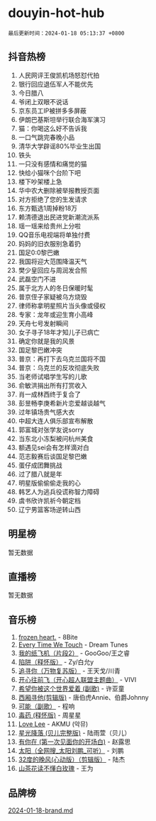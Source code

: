 # douyin-hot-hub

`最后更新时间：2024-01-18 05:13:37 +0800`

## 抖音热榜

1. 人民网评王俊凯机场怒怼代拍
1. 银行回应退伍军人不能优先
1. 今日腊八
1. 爷闭上双眼不说话
1. 京东员工IP被拼多多屏蔽
1. 伊朗巴基斯坦举行联合海军演习
1. 猫：你喝这么好不告诉我
1. 一口气跳完春晚小品
1. 清华大学辟谣80%毕业生出国
1. 铁头
1. 一只没有感情和痛觉的猫
1. 快给小猫咪个台阶下吧
1. 楼下吵架楼上急
1. 华中农大删除被举报教授页面
1. 对方拒绝了您的生发请求
1. 东方甄选1周掉粉18万
1. 赖清德退出民进党新潮流派系
1. 瑶一瑶来给贵州上分啦
1. QQ音乐电视端将单独付费
1. 妈妈的旧衣服别急着扔
1. 国足0:0黎巴嫩
1. 我国将迎大范围降温天气
1. 樊少皇回应与周润发合照
1. 武磊空门不进
1. 属于北方人的冬日保暖时髦
1. 普京侄子家疑被乌方烧毁
1. 律师称拿明星照片当头像或侵权
1. 专家：龙年或迎生育小高峰
1. 天舟七号发射瞬间
1. 女子寻子18年才知儿子已病亡
1. 确定你就是我的风景
1. 国足黎巴嫩冲突
1. 普京：再打下去乌克兰国将不国
1. 普京：乌克兰的反攻彻底失败
1. 当老师试唱学生写的儿歌
1. 俞敏洪捐出所有打赏收入
1. 肖一成林西终于复合了
1. 彭昱畅李庚希新片恋爱越谈越气
1. 过年镇场贵气感大衣
1. 中超大连人俱乐部宣布解散
1. 郭富城对张学友说sorry
1. 当东北小冻梨被问杭州美食
1. 额遇见sei会有怎样滴对白
1. 范志毅赛后谈国足黎巴嫩
1. 蛋仔成团舞挑战
1. 过了腊八就是年
1. 明星版偷偷偷走我的心
1. 韩艺人为逃兵役谎称智力障碍
1. 虞书欣许凯祈今朝定档
1. 辽宁男篮客场逆转山西

## 明星榜

暂无数据

## 直播榜

暂无数据

## 音乐榜

1. [frozen heart.](https://sf86-cdn-tos.douyinstatic.com/obj/tos-cn-ve-2774/oIIWJfyjIACZA9zQMtnJ6hQQhFC4vhCupoRBsO) - 8Bite
1. [Every Time We Touch](https://sf86-cdn-tos.douyinstatic.com/obj/tos-cn-ve-2774/ogN6lUKQeBBfEVhIOMikG1CcJjugxk1tztZyhP) - Dream Tunes
1. [我的纸飞机（片段2）](https://sf86-cdn-tos.douyinstatic.com/obj/tos-cn-ve-2774/oM2ZrKcg2CD5AeRB2gkeXOFB1IxAGJdZPazYHf) - GooGoo/王之睿
1. [陷阱（释怀版）](https://sf6-cdn-tos.douyinstatic.com/obj/tos-cn-ve-2774/oE8C21LeZrzKLDFfQYgMzx4GAIHageG5IzayY7) - Zy/白允y
1. [追寻你（万物复苏版）](https://sf86-cdn-tos.douyinstatic.com/obj/tos-cn-ve-2774/oYeAZJsbjIDit9APmBg8u6uDUQnHmoCf3gbo74) - 王天戈/川青
1. [开心往前飞（开心超人联盟主题曲）](https://sf86-cdn-tos.douyinstatic.com/obj/tos-cn-ve-2774/9d8fb7c82cf1421fb93a9fe925275e0a) - VIVI
1. [希望你被这个世界爱着 (副歌)](https://sf3-cdn-tos.douyinstatic.com/obj/tos-cn-ve-2774/oUHCmWQfZlE3QQBKBeD8rCFLpJzPgCpImhsxMt) - 许亚童
1. [西厢寻他(剪辑版)](https://sf86-cdn-tos.douyinstatic.com/obj/tos-cn-ve-2774/oUsAVfAQKlRNxEv5qxvIB8o5qmIWUcXbzJKJhw) - 唐伯虎Annie、伯爵Johnny
1. [可能（副歌）](https://sf86-cdn-tos.douyinstatic.com/obj/tos-cn-ve-2774/cde1731888894259b333569393c2fb51) - 程响
1. [毒药 (释怀版)](https://sf86-cdn-tos.douyinstatic.com/obj/tos-cn-ve-2774/oYILMEAzspdZBIzy4frJNB8ZHPHWAhiwowd4Ad) - 周星星
1. [Love Lee](https://sf86-cdn-tos.douyinstatic.com/obj/tos-cn-ve-2774/o05GbkJGbCBTdDnMtB0fwOYgkeZp23vrWQDQBS) - AKMU (악뮤)
1. [星光降落 (贝儿完整版)](https://sf86-cdn-tos.douyinstatic.com/obj/tos-cn-ve-2774/okwB9hAwyAtsFFkFBzAX1hOOfQuIoMNs0W2Mwr) - 陆雨萱（贝儿）
1. [有你在 (第一次见面你的开场白)](https://sf3-cdn-tos.douyinstatic.com/obj/tos-cn-ve-2774/oAthrQ3ClJBfI57uBoFEgNDYtNCZ0TSYQQfxQ0) - 赵露思
1. [太阳（全网搜_太阳刘鹏_可听）](https://sf86-cdn-tos.douyinstatic.com/obj/tos-cn-ve-2774/ogWbyIQnlBFImVbeDocRdCIYtBHlbJXgfZMvgz) - 刘鹏
1. [32度的晚风(心动版）（剪辑版）](https://sf3-cdn-tos.douyinstatic.com/obj/tos-cn-ve-2774/owNyabsyWdzUulxhoJfK8IBXgp0UMQAHpvGh2B) - 陆杰
1. [山茶花读不懂白玫瑰](https://sf86-cdn-tos.douyinstatic.com/obj/tos-cn-ve-2774/osfn8B7DktrRHEPJgPCfDbw7QDQEkwC16BxZg9) - 王为

## 品牌榜

[2024-01-18-brand.md](2024-01-18-brand.md)
